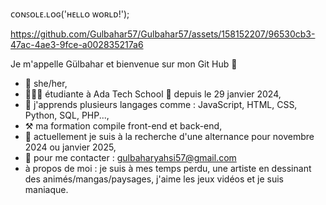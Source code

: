ᴄᴏɴꜱᴏʟᴇ.ʟᴏɢ('ʜᴇʟʟᴏ ᴡᴏʀʟᴅ!');

https://github.com/Gulbahar57/Gulbahar57/assets/158152207/96530cb3-47ac-4ae3-9fce-a002835217a6

Je m'appelle Gülbahar et bienvenue sur mon Git Hub 🎈
- 🍉 she/her,
- 👩🏻‍🎓 étudiante à Ada Tech School 🏫 depuis le 29 janvier 2024,
- 🍃 j'apprends plusieurs langages comme : JavaScript, HTML, CSS, Python, SQL, PHP...,
- ⚒️ ma formation compile front-end et back-end,
- 🚀 actuellement je suis à la recherche d'une alternance pour novembre 2024 ou janvier 2025,
- 💌 pour me contacter : gulbaharyahsi57@gmail.com
- à propos de moi : je suis à mes temps perdu, une artiste en dessinant des animés/mangas/paysages, j'aime les jeux vidéos et je suis maniaque.
